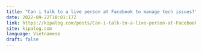 ```yaml
---
title: "Can i talk to a live person at Facebook to manage tech issues?"
date: 2022-09-22T10:01:17Z
link: https://kipalog.com/posts/Can-i-talk-to-a-live-person-at-Facebook-to-manage-tech-issues?utm_medium=RSS&utm_source=news.12bit.vn
site: kipalog.com
language: Vietnamese
draft: false
---
```

